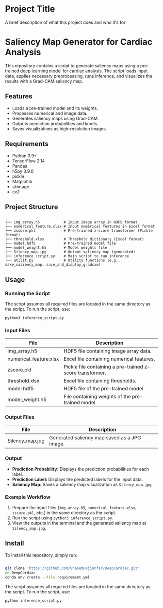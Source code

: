 # Project Title

A brief description of what this project does and who it's for


# Saliency Map Generator for Cardiac Analysis

This repository contains a script to generate saliency maps using a pre-trained deep learning model for cardiac analysis. The script loads input data, applies necessary preprocessing, runs inference, and visualizes the results with a Grad-CAM saliency map.

## Features

- Loads a pre-trained model and its weights.
- Processes numerical and image data.
- Generates saliency maps using Grad-CAM.
- Outputs prediction probabilities and labels.
- Saves visualizations as high-resolution images.

## Requirements

- Python 3.9+
- TensorFlow 2.14
- Pandas
- h5py 3.9.0
- pickle
- Matplotlib
- skimage
- cv2


## Project Structure

```
.
├── img_array.h5           # Input image array in HDF5 format
├── numerical_feature.xlsx # Input numerical features in Excel format
├── zscore.pkl             # Pre-trained z-score transformer (Pickle format)
├── threshold.xlsx         # Threshold dictionary (Excel format)
├── model.hdf5             # Pre-trained model file
├── model_weight.h5        # Model weights file
├── Silency_map.jpg        # Output saliency map (generated)
├── inference_script.py    # Main script to run inference
└── utilit.py              # Utility functions (e.g., make_saliency_map, save_and_display_gradcam)
```

## Usage

### Running the Script

The script assumes all required files are located in the same directory as the script. To run the script, use:

```sh
python3 inference_script.py
```

### Input Files

| File                   | Description                                      |
|------------------------|--------------------------------------------------|
| img_array.h5           | HDF5 file containing image array data.           |
| numerical_feature.xlsx | Excel file containing numerical features.        |
| zscore.pkl             | Pickle file containing a pre-trained z-score transformer. |
| threshold.xlsx         | Excel file containing thresholds.                |
| model.hdf5             | HDF5 file of the pre-trained model.              |
| model_weight.h5        | File containing weights of the pre-trained model.|

### Output Files

| File            | Description                                      |
|-----------------|--------------------------------------------------|
| Silency_map.jpg | Generated saliency map saved as a JPG image.     |

### Output

- **Prediction Probability:** Displays the prediction probabilities for each label.
- **Prediction Label:** Displays the predicted labels for the input data.
- **Saliency Map:** Saves a saliency map visualization as `Silency_map.jpg`.

### Example Workflow

1. Prepare the input files (`img_array.h5`, `numerical_feature.xlsx`, `zscore.pkl`, etc.) in the same directory as the script.
2. Run the script using `python3 inference_script.py`.
3. View the outputs in the terminal and the generated saliency map at `Silency_map.jpg`.
## Install

To install this repository, simply run:

```sh

git clone 'https://github.com/GhasemHajianfar/DeepCardiac.git'
cd DeepCardiac
conda env create --file requirement.yml
```
The script assumes all required files are located in the same directory as the script. To run the script, use:

```sh
python inference_script.py
```